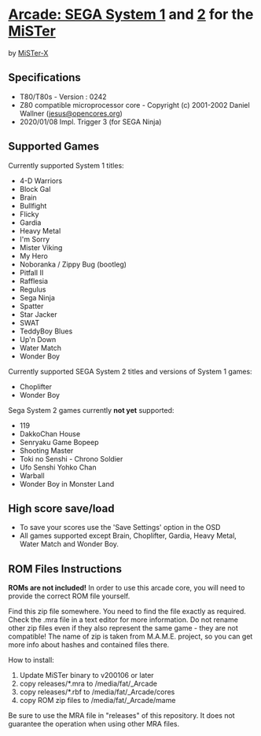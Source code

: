 # [Arcade: SEGA System 1](https://www.system16.com/hardware.php?id=693) and [2](https://www.system16.com/hardware.php?id=694) for the [MiSTer](https://github.com/MiSTer-devel/Main_MiSTer/wiki)

by [MiSTer-X](https://twitter.com/mrx_8b)

## Specifications

* T80/T80s - Version : 0242
* Z80 compatible microprocessor core - Copyright (c) 2001-2002 Daniel Wallner (jesus@opencores.org)
* 2020/01/08  Impl. Trigger 3  (for SEGA Ninja)

## Supported Games

Currently supported System 1 titles:

* 4-D Warriors
* Block Gal
* Brain
* Bullfight
* Flicky
* Gardia
* Heavy Metal
* I'm Sorry
* Mister Viking
* My Hero
* Noboranka / Zippy Bug (bootleg)
* Pitfall II
* Rafflesia
* Regulus
* Sega Ninja
* Spatter
* Star Jacker
* SWAT
* TeddyBoy Blues
* Up'n Down
* Water Match
* Wonder Boy

Currently supported SEGA System 2 titles and versions of System 1 games:

* Choplifter
* Wonder Boy

Sega System 2 games currently **not yet** supported:

* 119
* DakkoChan House
* Senryaku Game Bopeep
* Shooting Master
* Toki no Senshi - Chrono Soldier
* Ufo Senshi Yohko Chan
* Warball
* Wonder Boy in Monster Land

## High score save/load

* To save your scores use the 'Save Settings' option in the OSD
* All games supported except Brain, Choplifter, Gardia, Heavy Metal, Water Match and Wonder Boy.

## ROM Files Instructions

**ROMs are not included!** In order to use this arcade core, you will need to provide the correct ROM file yourself.

Find this zip file somewhere. You need to find the file exactly as required. Check the .mra file in a text editor for more information.
Do not rename other zip files even if they also represent the same game - they are not compatible!
The name of zip is taken from M.A.M.E. project, so you can get more info about hashes and contained files there.

How to install:

1. Update MiSTer binary to v200106 or later
2. copy releases/*.mra to /media/fat/_Arcade
3. copy releases/*.rbf to /media/fat/_Arcade/cores
4. copy ROM zip files  to /media/fat/_Arcade/mame

Be sure to use the MRA file in "releases" of this repository.
It does not guarantee the operation when using other MRA files.
